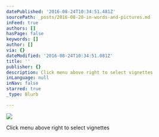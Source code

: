 ```yaml
---
datePublished: '2016-08-24T10:34:51.481Z'
sourcePath: _posts/2016-08-20-in-words-and-pictures.md
inFeed: true
authors: []
hasPage: false
keywords: []
author: []
via: {}
dateModified: '2016-08-24T10:34:51.081Z'
title: ''
publisher: {}
description: Click menu above right to select vignettes
inLanguage: null
inNav: false
starred: true
_type: Blurb

---
```

![](https://the-grid-user-content.s3-us-west-2.amazonaws.com/fe1391a7-e0fe-4ff1-9cf4-1493f3d7402b.jpg)

Click menu above right to select vignettes